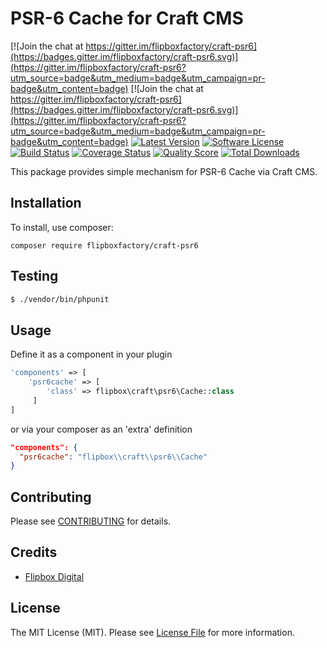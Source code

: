 # PSR-6 Cache for Craft CMS

[![Join the chat at https://gitter.im/flipboxfactory/craft-psr6](https://badges.gitter.im/flipboxfactory/craft-psr6.svg)](https://gitter.im/flipboxfactory/craft-psr6?utm_source=badge&utm_medium=badge&utm_campaign=pr-badge&utm_content=badge)
[![Join the chat at https://gitter.im/flipboxfactory/craft-psr6](https://badges.gitter.im/flipboxfactory/craft-psr6.svg)](https://gitter.im/flipboxfactory/craft-psr6?utm_source=badge&utm_medium=badge&utm_campaign=pr-badge&utm_content=badge)
[![Latest Version](https://img.shields.io/github/release/flipboxfactory/craft-psr6.svg?style=flat-square)](https://github.com/flipboxfactory/craft-psr6/releases)
[![Software License](https://img.shields.io/badge/license-MIT-brightgreen.svg?style=flat-square)](LICENSE.md)
[![Build Status](https://img.shields.io/travis/flipboxfactory/craft-psr6/master.svg?style=flat-square)](https://travis-ci.org/flipboxfactory/craft-psr6)
[![Coverage Status](https://img.shields.io/scrutinizer/coverage/g/flipboxfactory/craft-psr6.svg?style=flat-square)](https://scrutinizer-ci.com/g/flipboxfactory/craft-psr6/code-structure)
[![Quality Score](https://img.shields.io/scrutinizer/g/flipboxfactory/craft-psr6.svg?style=flat-square)](https://scrutinizer-ci.com/g/flipboxfactory/craft-psr6)
[![Total Downloads](https://img.shields.io/packagist/dt/flipboxfactory/craft-psr6.svg?style=flat-square)](https://packagist.org/packages/flipboxfactory/craft-psr6)

This package provides simple mechanism for PSR-6 Cache via Craft CMS.

## Installation

To install, use composer:

```
composer require flipboxfactory/craft-psr6
```

## Testing

``` bash
$ ./vendor/bin/phpunit
```

## Usage
Define it as a component in your plugin
```php 
'components' => [
    'psr6cache' => [
        'class' => flipbox\craft\psr6\Cache::class
     ]
]
```
or via your composer as an 'extra' definition
```json
"components": {
  "psr6cache": "flipbox\\craft\\psr6\\Cache"
}
```

## Contributing

Please see [CONTRIBUTING](https://github.com/flipboxfactory/craft-psr6/blob/master/CONTRIBUTING.md) for details.


## Credits

- [Flipbox Digital](https://github.com/flipbox)

## License

The MIT License (MIT). Please see [License File](https://github.com/flipboxfactory/craft-psr6/blob/master/LICENSE) for more information.
